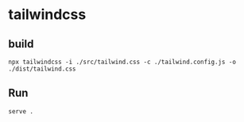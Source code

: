 # tailwindcss


## build
```
npx tailwindcss -i ./src/tailwind.css -c ./tailwind.config.js -o ./dist/tailwind.css
```

## Run
```
serve .
```
